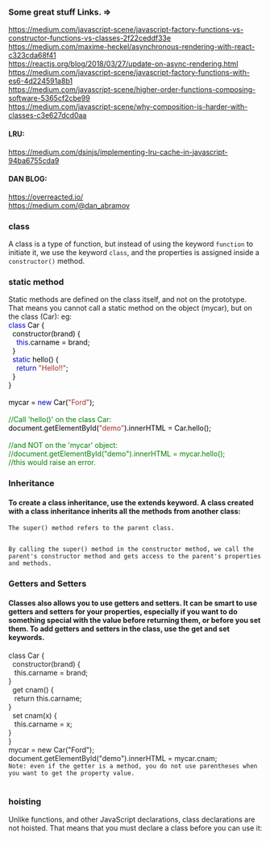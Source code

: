 ### Some great stuff Links. =>

https://medium.com/javascript-scene/javascript-factory-functions-vs-constructor-functions-vs-classes-2f22ceddf33e<br>
https://medium.com/maxime-heckel/asynchronous-rendering-with-react-c323cda68f41<br>
https://reactjs.org/blog/2018/03/27/update-on-async-rendering.html<br>
https://medium.com/javascript-scene/javascript-factory-functions-with-es6-4d224591a8b1<br>
https://medium.com/javascript-scene/higher-order-functions-composing-software-5365cf2cbe99<br>
https://medium.com/javascript-scene/why-composition-is-harder-with-classes-c3e627dcd0aa<br>

#### LRU:<br>
https://medium.com/dsinjs/implementing-lru-cache-in-javascript-94ba6755cda9<br>

#### DAN BLOG:<br>
https://overreacted.io/<br>
https://medium.com/@dan_abramov




<h3>class</h3>
<p>A class is a type of function, but instead of using the keyword
<code >function</code> to initiate it, we use the keyword
<code >class</code>, and the properties is assigned inside a
<code >constructor()</code> method.</p>

<h3>static method</h3>
Static methods are defined on the class itself, and not on the prototype.
That means you cannot call a static method on the object (mycar), but on the class (Car):
eg:
<div><span style="color:black">
<span style="color:mediumblue">class</span> Car {<br>&nbsp; constructor(brand) {<br>&nbsp;&nbsp;&nbsp; <span class="jskeywordcolor" style="color:mediumblue">this</span>.<span class="jspropertycolor" style="color:black">carname</span> = <span class="jsnumbercolor" style="color:red">
</span>  brand;<br>&nbsp;<span class="jsnumbercolor" style="color:red">
</span>  }<br>&nbsp; <span class="jskeywordcolor" style="color:mediumblue">static</span> hello() {<br>&nbsp;&nbsp;&nbsp; <span class="jskeywordcolor" style="color:mediumblue">return</span> <span class="jsstringcolor" style="color:brown">"Hello!!"</span>;<br>&nbsp;<span class="jsnumbercolor" style="color:red">
</span>  }<br>}<br><br>mycar = <span class="jskeywordcolor" style="color:mediumblue">new</span> Car(<span class="jsstringcolor" style="color:brown">"Ford"</span>);<br><br><span class="commentcolor" style="color:green">//Call 'hello()' on 
  the class Car:<br></span>document.<span class="jspropertycolor" style="color:black">getElementById</span>(<span class="jsstringcolor" style="color:brown">"demo"</span>).<span class="jspropertycolor" style="color:black">innerHTML</span> <span class="jsnumbercolor" style="color:red">
</span>  = Car.<span class="jspropertycolor" style="color:black">hello</span>();<br><br><span class="commentcolor" style="color:green">//and NOT on the 'mycar' object:<br></span><span class="commentcolor" style="color:green">//document.getElementById("demo").innerHTML 
  = mycar.hello();<br></span><span class="commentcolor" style="color:green">//this would raise an error. </span></span></div>
  
  <h3>Inheritance</h3>
<h4>To create a class inheritance, use the extends keyword.
A class created with a class inheritance inherits all the methods from another class:</h4>
<code>The super() method refers to the parent class.

By calling the super() method in the constructor method, we call the parent's constructor method and gets access to the parent's properties and methods.</code>

<h3>Getters and Setters</h3>
<h4>Classes also allows you to use getters and setters.
It can be smart to use getters and setters for your properties, especially if you want to do something special with the value before returning them, or before you set them.
To add getters and setters in the class, use the get and set keywords.</h4>
class Car {<br>
  &nbsp;&nbsp;constructor(brand) {<br>
    &nbsp;&nbsp;&nbsp;this.carname = brand;<br>
  }<br>
  &nbsp;&nbsp;get cnam() {<br>
    &nbsp;&nbsp;&nbsp;return this.carname;<br>
  }<br>
 &nbsp;&nbsp;set cnam(x) {<br>
    &nbsp;&nbsp;&nbsp;this.carname = x;<br>
  }<br>
}<br>
mycar = new Car("Ford");<br>
document.getElementById("demo").innerHTML = mycar.cnam;<br>
<code>Note: even if the getter is a method, you do not use parentheses when you want to get the property value.</code>
<br>
<br>
<h3>hoisting</h3>
Unlike functions, and other JavaScript declarations, class declarations are not hoisted.
That means that you must declare a class before you can use it:
